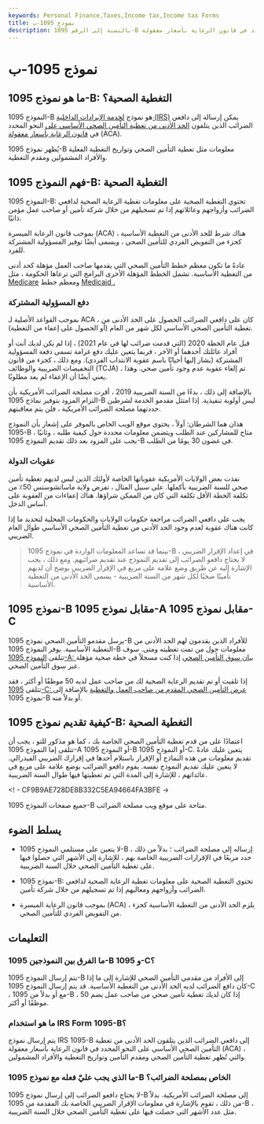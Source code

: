 ```yaml
---
keywords: Personal Finance,Taxes,Income tax,Income tax Forms
title: نموذج 1095-ب
description: بالنسبة إلى الرقم 1095-B هو مستند مصلحة الضرائب يتم إرساله إلى دافعي الضرائب الأمريكيين الذين يتلقون الحد الأدنى من التغطية الأساسية على النحو المحدد في قانون الرعاية بأسعار معقولة.
---
```


# نموذج 1095-ب
## ما هو نموذج 1095-B: التغطية الصحية؟

النموذج 1095-B هو نموذج [لخدمة الإيرادات الداخلية (IRS)](/irs) يمكن إرساله إلى دافعي الضرائب الذين يتلقون [الحد الأدنى من تغطية التأمين الصحي الأساسي على](/minimum-essential-coverage) النحو المحدد في [قانون الرعاية بأسعار معقولة](/affordable-care-act) (ACA).

يُظهر نموذج 1095-B معلومات مثل تغطية التأمين الصحي وتواريخ التغطية الفعلية والأفراد المشمولين ومقدم التغطية.

## فهم النموذج 1095-B: التغطية الصحية

النموذج 1095-B: تحتوي التغطية الصحية على معلومات تغطية الرعاية الصحية لدافعي الضرائب وأزواجهم وعائلاتهم إذا تم تسجيلهم من خلال شركة تأمين أو صاحب عمل مؤمن ذاتيًا.

بموجب قانون الرعاية الميسرة (ACA) ، هناك شرط للحد الأدنى من التغطية الأساسية كجزء من التفويض الفردي للتأمين الصحي ، ويسمى أيضًا توفير المسؤولية المشتركة للفرد.

عادةً ما تكون معظم خطط التأمين الصحي التي يقدمها صاحب العمل مؤهلة كحد أدنى من التغطية الأساسية. تشمل الخطط المؤهلة الأخرى البرامج التي ترعاها الحكومة ، مثل [Medicare](/medicare) ومعظم خطط [Medicaid .](/medicaid)

### دفع المسؤولية المشتركة

بموجب القواعد الأصلية لـ ACA ، كان على دافعي الضرائب الحصول على الحد الأدنى من تغطية التأمين الصحي الأساسي لكل شهر من العام (أو الحصول على إعفاء من التغطية).

قبل عام الخطة 2020 (التي قدمت ضرائب لها في عام 2021) ، إذا لم يكن لديك أنت أو أفراد عائلتك أحدهما أو الآخر ، فربما يتعين عليك دفع غرامة تسمى دفعة المسؤولية المشتركة (يشار إليها أحيانًا باسم عقوبة الانتداب الفردي). ومع ذلك ، كجزء من قانون التخفيضات الضريبية والوظائف (TCJA) ، تم إلغاء عقوبة عدم وجود تأمين صحي. وهذا يعني أيضًا أن الإعفاء لم يعد مطلوبًا.

بالإضافة إلى ذلك ، بدءًا من السنة الضريبية 2019 ، أقرت مصلحة الضرائب الأمريكية بأن التزام المزود بتوفير نماذج 1095-B ليس أولوية تنفيذية. إذا امتثل مقدمو الخدمة لشرطين حددتهما مصلحة الضرائب الأمريكية ، فلن يتم معاقبتهم.

هذان هما الشرطان: أولاً ، يحتوي موقع الويب الخاص بالموفر على إشعار بأن النموذج 1095-B متاح للمشاركين عند الطلب ويتضمن معلومات محددة حول كيفية طلبه ، وثانيًا ، يجب على المزود بعد ذلك تقديم النموذج 1095-B في غضون 30 يومًا من الطلب.

### عقوبات الدولة

نفذت بعض الولايات الأمريكية عقوباتها الخاصة لأولئك الذين ليس لديهم تغطية تأمين صحي للسنة الضريبية بأكملها. على سبيل المثال ، تفرض ولاية ماساتشوستس 50٪ من تكلفة الخطة الأقل تكلفة التي كان من الممكن شراؤها. هناك إعفاءات من العقوبة على أساس الدخل.

يجب على دافعي الضرائب مراجعة حكومات الولايات والحكومات المحلية لتحديد ما إذا كانت هناك عقوبة لعدم وجود الحد الأدنى من تغطية التأمين الصحي الأساسي طوال العام الضريبي.

> بينما قد تساعد المعلومات الواردة في نموذج 1095-B في إعداد الإقرار الضريبي ، لا يحتاج دافعو الضرائب إلى تقديم النموذج عند تقديم ضرائبهم. ومع ذلك ، يجب الإشارة إليه عن طريق وضع علامة على مربع في الإقرار الضريبي يوضح أن لديهم تأمينًا صحيًا لكل شهر من السنة الضريبية - يسمى الحد الأدنى من التغطية الأساسية.

>

## نموذج 1095-B مقابل نموذج 1095-A مقابل نموذج 1095-C

يرسل مقدمو التأمين الصحي نموذج 1095-B للأفراد الذين يقدمون لهم الحد الأدنى من التغطية الأساسية. يوفر النموذج 1095-B معلومات حول من تمت تغطيته ومتى. سوف تتلقى [النموذج 1095-A: بيان سوق التأمين الصحي](/form-1095a) إذا كنت مسجلاً في خطة صحية مؤهلة عبر سوق التأمين الصحي.

إذا تلقيت أو تم تقديم الرعاية الصحية لك من صاحب عمل لديه 50 موظفًا أو أكثر ، فقد تتلقى [1095-C: عرض التأمين الصحي المقدم من صاحب العمل والتغطية](/form-1095c) بالإضافة إلى نموذج 1095-B أو بدلاً منه.

## كيفية تقديم نموذج 1095-B: التغطية الصحية

اعتمادًا على من قدم تغطية التأمين الصحي الخاصة بك ، كما هو مذكور للتو ، يجب أن تتلقى إما النموذج 1095-A أو النموذج 1095-B أو النموذج 1095-C. يتعين عليك عادةً تقديم معلومات من هذه النماذج أو الإقرار باستلام أحدها في إقرارك الضريبي الفيدرالي. لا يتعين عليك تقديم النموذج نفسه. يقوم دافعو الضرائب بوضع علامة على مربع في عائداتهم ، للإشارة إلى المدة التي تم تغطيتها فيها طوال السنة الضريبية.

<! - CF9B9AE728DE8B332C5EA94664FA3BFE ->

جميع صفحات النموذج 1095-B متاحة على موقع ويب مصلحة الضرائب.

## يسلط الضوء

- لا يتعين على مستلمي النموذج 1095-B إرساله إلى مصلحة الضرائب ؛ بدلاً من ذلك ، حدد مربعًا في الإقرارات الضريبية الخاصة بهم ، للإشارة إلى الأشهر التي حصلوا فيها على تغطية التأمين الصحي خلال السنة الضريبية.

- نموذج 1095-B: تحتوي التغطية الصحية على معلومات تغطية الرعاية الصحية لدافعي الضرائب وأزواجهم ومعاليهم إذا تم تسجيلهم من خلال شركة تأمين.

- بموجب قانون الرعاية الميسرة (ACA) ، يلزم الحد الأدنى من التغطية الأساسية كجزء من التفويض الفردي للتأمين الصحي.

## التعليمات

### ما الفرق بين النموذجين 1095-B و 1095-C؟

يتم إرسال النموذج 1095-B إلى الأفراد من مقدمي التأمين الصحي للإشارة إلى ما إذا كان دافع الضرائب لديه الحد الأدنى من التغطية الأساسية. قد يتم إرسال النموذج 1095-C ، مع أو بدلاً من 1095-B ، إذا كان لديك تغطية تأمين صحي من صاحب عمل يضم 50 موظفًا أو أكثر.

### ما هو استخدام IRS Form 1095-B؟

يتم إرسال نموذج IRS 1095-B إلى دافعي الضرائب الذين يتلقون الحد الأدنى من تغطية التأمين الصحي الأساسي على النحو المحدد في قانون الرعاية بأسعار معقولة (ACA) ، والتي تُظهر تغطية التأمين الصحي ومقدم التأمين وتواريخ التغطية والأفراد المشمولين.

### ما الذي يجب عليّ فعله مع نموذج 1095-B الخاص بمصلحة الضرائب؟

لا يحتاج دافعو الضرائب إلى إرسال نموذج 1095-B إلى مصلحة الضرائب الأمريكية. بدلاً من ذلك ، تقوم بالإشارة في معلومات الإقرار الضريبي الخاصة بك المقدمة من 1095-B ، مثل عدد الأشهر التي حصلت فيها على تغطية التأمين الصحي خلال السنة الضريبية.


